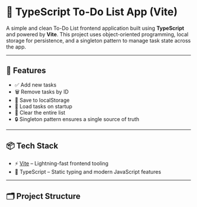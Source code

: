 # 📝 TypeScript To-Do List App (Vite)

A simple and clean To-Do List frontend application built using **TypeScript** and powered by **Vite**. This project uses object-oriented programming, local storage for persistence, and a singleton pattern to manage task state across the app.

---

## 🚀 Features

- ✅ Add new tasks
- 🗑️ Remove tasks by ID
- 💾 Save to localStorage
- 🔁 Load tasks on startup
- 🧹 Clear the entire list
- 🔒 Singleton pattern ensures a single source of truth

---

## 📦 Tech Stack

- ⚡ [Vite](https://vitejs.dev/) – Lightning-fast frontend tooling
- 🧠 TypeScript – Static typing and modern JavaScript features

---

## 🗂️ Project Structure

